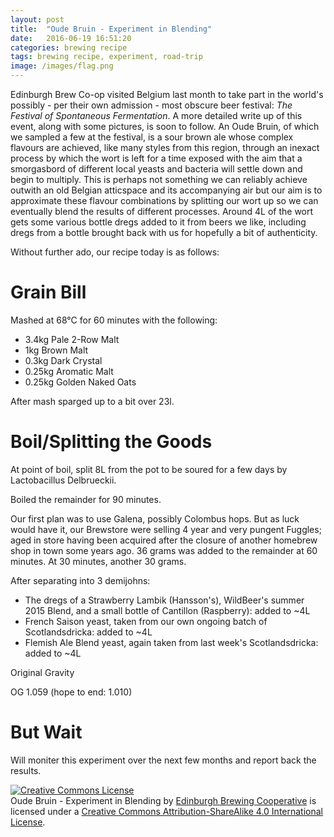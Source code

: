 ```yaml
---
layout: post
title:  "Oude Bruin - Experiment in Blending"
date:   2016-06-19 16:51:20
categories: brewing recipe
tags: brewing recipe, experiment, road-trip
image: /images/flag.png
---
```


Edinburgh Brew Co-op visited Belgium last month to take part in the world's possibly - per their own admission - most obscure beer festival: *The Festival of Spontaneous Fermentation*. A more detailed write up of this event, along with some pictures, is soon to follow. An Oude Bruin, of which we sampled a few at the festival, is a sour brown ale whose complex flavours are achieved, like many styles from this region, through an inexact process by which the wort is left for a time exposed with the aim that a smorgasbord of different local yeasts and bacteria will settle down and begin to multiply. This is perhaps not something we can reliably achieve outwith an old Belgian atticspace and its accompanying air but our aim is to approximate these flavour combinations by splitting our wort up so we can eventually blend the results of different processes. Around 4L of the wort gets some various bottle dregs added to it from beers we like, including dregs from a bottle brought back with us for hopefully a bit of authenticity.

Without further ado, our recipe today is as follows:

Grain Bill
==========

Mashed at 68°C for 60 minutes with the following:

* 3.4kg Pale 2-Row Malt
* 1kg Brown Malt
* 0.3kg Dark Crystal
* 0.25kg Aromatic Malt
* 0.25kg Golden Naked Oats

After mash sparged up to a bit over 23l.

Boil/Splitting the Goods
========================

At point of boil, split 8L from the pot to be soured for a few days by Lactobacillus Delbrueckii.

Boiled the remainder for 90 minutes.

Our first plan was to use Galena, possibly Colombus hops. But as luck would have it, our Brewstore were selling 4 year and very pungent Fuggles; aged in store having been acquired after the closure of another homebrew shop in town some years ago. 36 grams was added to the remainder at 60 minutes. At 30 minutes, another 30 grams.

After separating into 3 demijohns:
* The dregs of a Strawberry Lambik (Hansson's), WildBeer's summer 2015 Blend, and a small bottle of Cantillon (Raspberry): added to ~4L
* French Saison yeast, taken from our own ongoing batch of Scotlandsdricka: added to ~4L
* Flemish Ale Blend yeast, again taken from last week's Scotlandsdricka: added to ~4L

Original Gravity

OG 1.059 (hope to end: 1.010)

But Wait
========

Will moniter this experiment over the next few months and report back the results.

<a rel="license" href="http://creativecommons.org/licenses/by-sa/4.0/"><img alt="Creative Commons License" style="border-width:0" src="https://i.creativecommons.org/l/by-sa/4.0/88x31.png" /></a><br /><span xmlns:dct="http://purl.org/dc/terms/" href="http://purl.org/dc/dcmitype/Text" property="dct:title" rel="dct:type">Oude Bruin - Experiment in Blending</span> by <a xmlns:cc="http://creativecommons.org/ns#" href="https://edinburgh-brewing-cooperative.github.io" property="cc:attributionName" rel="cc:attributionURL">Edinburgh Brewing Cooperative</a> is licensed under a <a rel="license" href="http://creativecommons.org/licenses/by-sa/4.0/">Creative Commons Attribution-ShareAlike 4.0 International License</a>.

